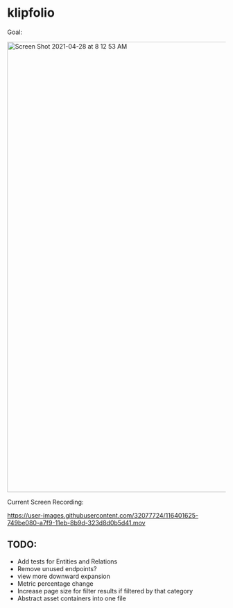# klipfolio

Goal:

<img width="1037" alt="Screen Shot 2021-04-28 at 8 12 53 AM" src="https://user-images.githubusercontent.com/32077724/116401723-91381880-a7f9-11eb-861e-a3602b12bd28.png">

Current Screen Recording:

https://user-images.githubusercontent.com/32077724/116401625-749be080-a7f9-11eb-8b9d-323d8d0b5d41.mov

## TODO:
- Add tests for Entities and Relations
- Remove unused endpoints?
- view more downward expansion
- Metric percentage change
- Increase page size for filter results if filtered by that category
- Abstract asset containers into one file



